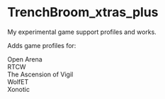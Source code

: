 # **TrenchBroom_xtras_plus**
My experimental game support profiles and works.

Adds game profiles for:

Open Arena<br>
RTCW<br>
The Ascension of Vigil<br>
WolfET<br>
Xonotic<br>

